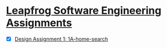 # [Leapfrog Software Engineering Assignments](https://joneshshrestha.github.io/leapfrog-assignments/)

- [x] [Design Assignment 1: 1A-home-search](https://joneshshrestha.github.io/leapfrog-assignments/design/1A-home-search/index.html) 
